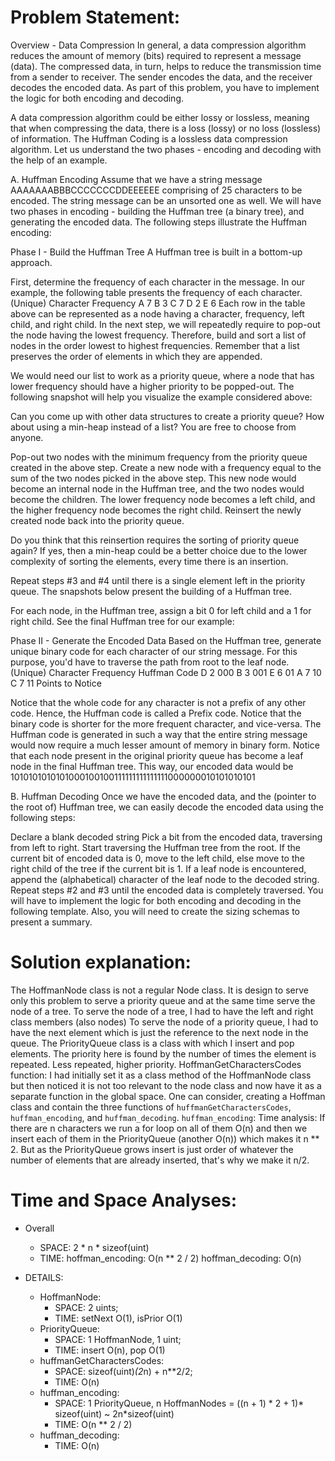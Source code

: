 # Problem Statement:
Overview - Data Compression
In general, a data compression algorithm reduces the amount of memory (bits) required to represent a message (data). The compressed data, in turn, helps to reduce the transmission time from a sender to receiver. The sender encodes the data, and the receiver decodes the encoded data. As part of this problem, you have to implement the logic for both encoding and decoding.

A data compression algorithm could be either lossy or lossless, meaning that when compressing the data, there is a loss (lossy) or no loss (lossless) of information. The Huffman Coding is a lossless data compression algorithm. Let us understand the two phases - encoding and decoding with the help of an example.

A. Huffman Encoding
Assume that we have a string message AAAAAAABBBCCCCCCCDDEEEEEE comprising of 25 characters to be encoded. The string message can be an unsorted one as well. We will have two phases in encoding - building the Huffman tree (a binary tree), and generating the encoded data. The following steps illustrate the Huffman encoding:

Phase I - Build the Huffman Tree
A Huffman tree is built in a bottom-up approach.

First, determine the frequency of each character in the message. In our example, the following table presents the frequency of each character.
(Unique) Character	Frequency
A	7
B	3
C	7
D	2
E	6
Each row in the table above can be represented as a node having a character, frequency, left child, and right child. In the next step, we will repeatedly require to pop-out the node having the lowest frequency. Therefore, build and sort a list of nodes in the order lowest to highest frequencies. Remember that a list preserves the order of elements in which they are appended.

We would need our list to work as a priority queue, where a node that has lower frequency should have a higher priority to be popped-out. The following snapshot will help you visualize the example considered above:


Can you come up with other data structures to create a priority queue? How about using a min-heap instead of a list? You are free to choose from anyone.

Pop-out two nodes with the minimum frequency from the priority queue created in the above step.
Create a new node with a frequency equal to the sum of the two nodes picked in the above step. This new node would become an internal node in the Huffman tree, and the two nodes would become the children. The lower frequency node becomes a left child, and the higher frequency node becomes the right child. Reinsert the newly created node back into the priority queue.

Do you think that this reinsertion requires the sorting of priority queue again? If yes, then a min-heap could be a better choice due to the lower complexity of sorting the elements, every time there is an insertion.

Repeat steps #3 and #4 until there is a single element left in the priority queue. The snapshots below present the building of a Huffman tree.


For each node, in the Huffman tree, assign a bit 0 for left child and a 1 for right child. See the final Huffman tree for our example:

Phase II - Generate the Encoded Data
Based on the Huffman tree, generate unique binary code for each character of our string message. For this purpose, you'd have to traverse the path from root to the leaf node.
(Unique) Character	Frequency	Huffman Code
D	2	000
B	3	001
E	6	01
A	7	10
C	7	11
Points to Notice

Notice that the whole code for any character is not a prefix of any other code. Hence, the Huffman code is called a Prefix code.
Notice that the binary code is shorter for the more frequent character, and vice-versa.
The Huffman code is generated in such a way that the entire string message would now require a much lesser amount of memory in binary form.
Notice that each node present in the original priority queue has become a leaf node in the final Huffman tree.
This way, our encoded data would be 1010101010101000100100111111111111111000000010101010101

B. Huffman Decoding
Once we have the encoded data, and the (pointer to the root of) Huffman tree, we can easily decode the encoded data using the following steps:

Declare a blank decoded string
Pick a bit from the encoded data, traversing from left to right.
Start traversing the Huffman tree from the root.
If the current bit of encoded data is 0, move to the left child, else move to the right child of the tree if the current bit is 1.
If a leaf node is encountered, append the (alphabetical) character of the leaf node to the decoded string.
Repeat steps #2 and #3 until the encoded data is completely traversed.
You will have to implement the logic for both encoding and decoding in the following template. Also, you will need to create the sizing schemas to present a summary.

# Solution explanation:
The HoffmanNode class is not a regular Node class. It is design to serve only this problem to serve a priority queue and at the same time serve the node of a tree.
To serve the node of a tree, I had to have the left and right class members (also nodes)
To serve the node of a priority queue, I had to have the next element which is just the reference to the next node in the queue.
The PriorityQueue class is a class with which I insert and pop elements. The priority here is found by the number of times the element is repeated. Less repeated, higher priority.
HoffmanGetCharactersCodes function: I had initially set it as a class method of the HoffmanNode class but then noticed it is not too relevant to the node class and now have it as a separate function in the global space.
One can consider, creating a Hoffman class and contain the three functions of `huffmanGetCharactersCodes`, `huffman_encoding`, and `huffman_decoding`.
`huffman_encoding`: Time analysis: If there are n characters we run a for loop on all of them O(n) and then we insert each of them in the PriorityQueue (another O(n)) which makes it n ** 2. But as the PriorityQueue grows insert is just order of whatever the number of elements that are already inserted, that's why we make it n/2.

# Time and Space Analyses:
- Overall
    - SPACE:    2 * n * sizeof(uint)
    - TIME:     hoffman_encoding:   O(n ** 2 / 2)
                hoffman_decoding:   O(n)

- DETAILS:
    - HoffmanNode:
        - SPACE:  2 uints;
        - TIME:   setNext O(1), isPrior O(1)
    - PriorityQueue:
        - SPACE:  1 HoffmanNode, 1 uint;
        - TIME:   insert O(n), pop O(1)
    - huffmanGetCharactersCodes:
        - SPACE:  sizeof(uint)*(2*n) + n**2/2;
        - TIME:   O(n)
    - huffman_encoding:
        - SPACE:  1 PriorityQueue, n HoffmanNodes = ((n + 1) * 2 + 1)* sizeof(uint)  ~ 2n*sizeof(uint)
        - TIME:   O(n ** 2 / 2)
    - huffman_decoding:
        - TIME:   O(n)
